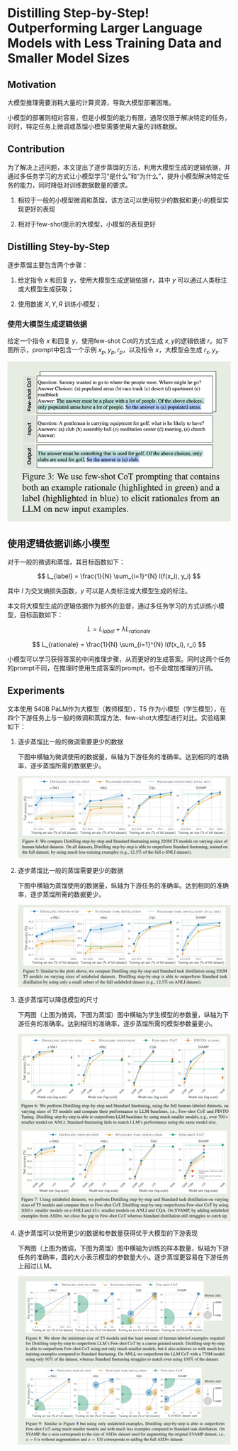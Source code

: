 # Distilling Step-by-Step! Outperforming Larger Language Models with Less Training Data and Smaller Model Sizes

## Motivation

大模型推理需要消耗大量的计算资源，导致大模型部署困难。

小模型的部署则相对容易，但是小模型的能力有限，通常仅限于解决特定的任务，同时，特定任务上微调或蒸馏小模型需要使用大量的训练数据。

## Contribution

为了解决上述问题，本文提出了逐步蒸馏的方法，利用大模型生成的逻辑依据，并通过多任务学习的方式让小模型学习“是什么”和“为什么”，提升小模型解决特定任务的能力，同时降低对训练数据数量的要求。

1. 相较于一般的小模型微调和蒸馏，该方法可以使用较少的数据和更小的模型实现更好的表现

2. 相对于few-shot提示的大模型，小模型的表现更好

## Distilling Stey-by-Step

逐步蒸馏主要包含两个步骤：

1. 给定指令 $x$ 和回复 $y$，使用大模型生成逻辑依据 $r$，其中 $y$ 可以通过人类标注或大模型生成获取；

2. 使用数据 $X, Y, R$ 训练小模型；

### 使用大模型生成逻辑依据

给定一个指令 $x$ 和回复 $y$，使用few-shot Cot的方式生成 $x,y$的逻辑依据 $r$。如下图所示，prompt中包含一个示例 $x_p, y_p, r_p$，以及指令 $x$，大模型会生成 $r_x, y_x$.

![rationale](./assets/stepbystep_rationale.png)

## 使用逻辑依据训练小模型

对于一般的微调和蒸馏，其目标函数如下：

$$ L_{label} = \frac{1}{N} \sum_{i=1}^{N} l(f(x_i), y_i) $$

其中 $l$ 为交叉熵损失函数，$y$ 可以是人类标注或大模型生成的标注。

本文将大模型生成的逻辑依据作为额外的监督，通过多任务学习的方式训练小模型，目标函数如下：

$$ L = L_{label} + \lambda L_{rationale} $$

$$ L_{rationale} = \frac{1}{N} \sum_{i=1}^{N} l(f(x_i), r_i) $$

小模型可以学习获得答案的中间推理步骤，从而更好的生成答案。同时这两个任务的prompt不同，在推理时使用生成答案的prompt，也不会增加推理的开销。

## Experiments

文本使用 540B PaLM作为大模型（教师模型），T5 作为小模型（学生模型），在四个下游任务上与一般的微调和蒸馏方法、few-shot大模型进行对比。实验结果如下：

1. 逐步蒸馏比一般的微调需要更少的数据

   下图中横轴为微调使用的数据量，纵轴为下游任务的准确率。达到相同的准确率，逐步蒸馏所需的数据更少。

   ![less ft data](./assets/stepbystep_lessftdata.png)

2. 逐步蒸馏比一般的蒸馏需要更少的数据
   
   下图中横轴为蒸馏使用的数据量，纵轴为下游任务的准确率。达到相同的准确率，逐步蒸馏所需的数据更少。
   
   ![less kd data](./assets/stepbystep_lesskddata.png)

3. 逐步蒸馏可以降低模型的尺寸

   下两图（上图为微调，下图为蒸馏）图中横轴为学生模型的参数量，纵轴为下游任务的准确率。达到相同的准确率，逐步蒸馏所需的模型参数量更小。

   ![smaller model](./assets/stepbystep_smallermodel.png)

4. 逐步蒸馏可以使用更少的数据和参数量获得优于大模型的下游表现

   下两图（上图为微调，下图为蒸馏）图中横轴为训练的样本数量，纵轴为下游任务的准确率，圆的大小表示模型的参数量大小。逐步蒸馏更容易在下游任务上超过LLM。

   ![over llm](./assets/stepbystep_overllm.png)